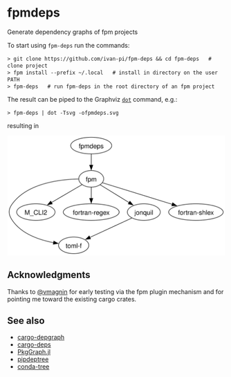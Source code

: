 # fpmdeps

Generate dependency graphs of fpm projects

To start using `fpm-deps` run the commands:

```
> git clone https://github.com/ivan-pi/fpm-deps && cd fpm-deps   # clone project
> fpm install --prefix ~/.local   # install in directory on the user PATH
> fpm-deps   # run fpm-deps in the root directory of an fpm project
```

The result can be piped to the Graphviz [`dot`](https://graphviz.org/doc/info/command.html) command, e.g.:

```
> fpm-deps | dot -Tsvg -ofpmdeps.svg
```
resulting in

![fpmdeps package dependency graph](./fpmdeps.svg)

## Acknowledgments

Thanks to [@vmagnin](https://github.com/vmagnin) for early testing via the fpm plugin mechanism and for pointing me toward the existing cargo crates.

## See also

- [cargo-depgraph](https://crates.io/crates/cargo-depgraph/)
- [cargo-deps](https://crates.io/crates/cargo-deps)
- [PkgGraph.jl](https://github.com/tfiers/PkgGraph.jl)
- [pipdeptree](https://pypi.org/project/pipdeptree/)
- [conda-tree](https://github.com/conda-incubator/conda-tree)
